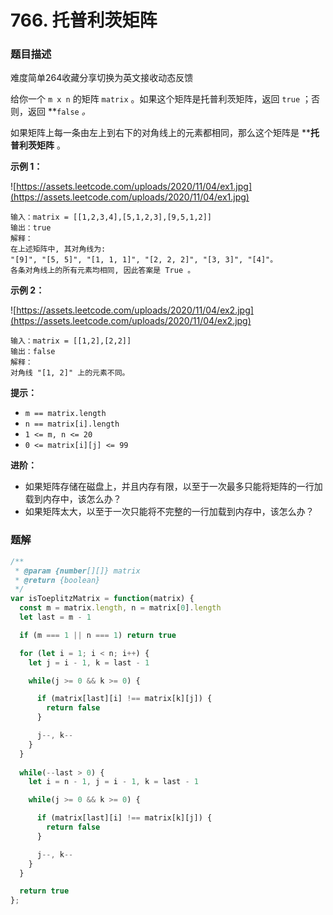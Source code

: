 # 766. 托普利茨矩阵

### 题目描述

难度简单264收藏分享切换为英文接收动态反馈

给你一个 `m x n` 的矩阵 `matrix` 。如果这个矩阵是托普利茨矩阵，返回 `true` ；否则，返回 **`false` *。*

如果矩阵上每一条由左上到右下的对角线上的元素都相同，那么这个矩阵是 ****托普利茨矩阵** 。

**示例 1：**

![https://assets.leetcode.com/uploads/2020/11/04/ex1.jpg](https://assets.leetcode.com/uploads/2020/11/04/ex1.jpg)

```
输入：matrix = [[1,2,3,4],[5,1,2,3],[9,5,1,2]]
输出：true
解释：
在上述矩阵中, 其对角线为:
"[9]", "[5, 5]", "[1, 1, 1]", "[2, 2, 2]", "[3, 3]", "[4]"。
各条对角线上的所有元素均相同, 因此答案是 True 。

```

**示例 2：**

![https://assets.leetcode.com/uploads/2020/11/04/ex2.jpg](https://assets.leetcode.com/uploads/2020/11/04/ex2.jpg)

```
输入：matrix = [[1,2],[2,2]]
输出：false
解释：
对角线 "[1, 2]" 上的元素不同。
```

**提示：**

- `m == matrix.length`
- `n == matrix[i].length`
- `1 <= m, n <= 20`
- `0 <= matrix[i][j] <= 99`

**进阶：**

- 如果矩阵存储在磁盘上，并且内存有限，以至于一次最多只能将矩阵的一行加载到内存中，该怎么办？
- 如果矩阵太大，以至于一次只能将不完整的一行加载到内存中，该怎么办？

### 题解
```jsx
/**
 * @param {number[][]} matrix
 * @return {boolean}
 */
var isToeplitzMatrix = function(matrix) {
  const m = matrix.length, n = matrix[0].length
  let last = m - 1

  if (m === 1 || n === 1) return true

  for (let i = 1; i < n; i++) {
    let j = i - 1, k = last - 1

    while(j >= 0 && k >= 0) {

      if (matrix[last][i] !== matrix[k][j]) {
        return false
      }

      j--, k--
    }
  }
  
  while(--last > 0) {
    let i = n - 1, j = i - 1, k = last - 1

    while(j >= 0 && k >= 0) {

      if (matrix[last][i] !== matrix[k][j]) {
        return false
      }

      j--, k--
    }
  }

  return true
};
```
